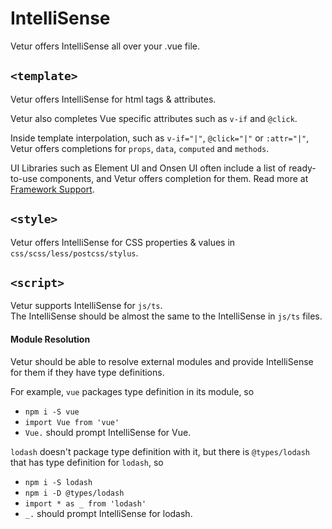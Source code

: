 # IntelliSense

Vetur offers IntelliSense all over your .vue file.

## `<template>`

Vetur offers IntelliSense for html tags & attributes.

Vetur also completes Vue specific attributes such as `v-if` and `@click`.

Inside template interpolation, such as `v-if="|"`, `@click="|"` or `:attr="|"`, Vetur offers completions for `props`, `data`, `computed` and `methods`.

UI Libraries such as Element UI and Onsen UI often include a list of ready-to-use components, and Vetur offers completion for them. Read more at [Framework Support](framework.md).

## `<style>`

Vetur offers IntelliSense for CSS properties & values in `css/scss/less/postcss/stylus`.  

## `<script>`

Vetur supports IntelliSense for `js/ts`.  
The IntelliSense should be almost the same to the IntelliSense in `js/ts` files.

#### Module Resolution

Vetur should be able to resolve external modules and provide IntelliSense for them if they have type definitions.

For example, `vue` packages type definition in its module, so

- `npm i -S vue`
- `import Vue from 'vue'`
- `Vue.` should prompt IntelliSense for Vue.

`lodash` doesn't package type definition with it, but there is `@types/lodash` that has type definition for `lodash`, so

- `npm i -S lodash`
- `npm i -D @types/lodash`
- `import * as _ from 'lodash'`
- `_.` should prompt IntelliSense for lodash.
